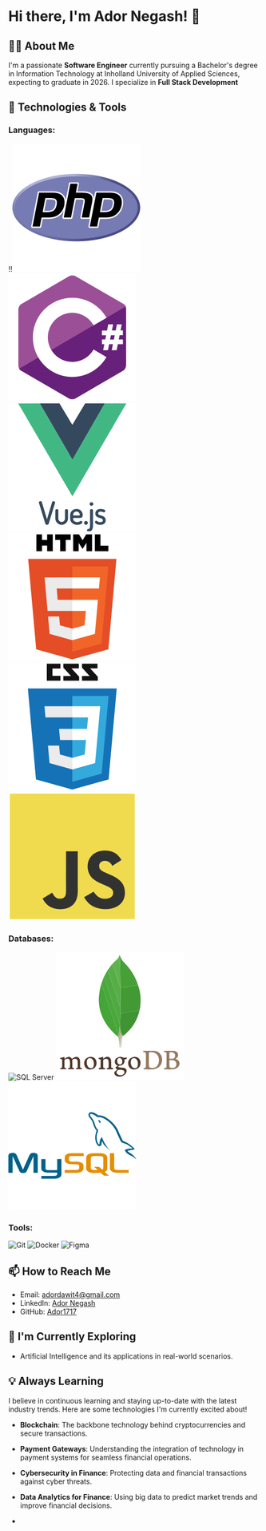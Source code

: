 # Hi there, I'm Ador Negash! 👋

## 👨‍💻 About Me
I'm a passionate **Software Engineer** currently pursuing a Bachelor's degree in Information Technology at Inholland University of Applied Sciences, expecting to graduate in 2026. I specialize in **Full Stack Development**

## 🚀 Technologies & Tools
### Languages:
!!![PHP](https://raw.githubusercontent.com/devicons/devicon/master/icons/php/php-original.svg)
![C#](https://raw.githubusercontent.com/devicons/devicon/master/icons/csharp/csharp-original.svg)
![Vue.js](https://raw.githubusercontent.com/devicons/devicon/master/icons/vuejs/vuejs-original-wordmark.svg)
![HTML5](https://raw.githubusercontent.com/devicons/devicon/master/icons/html5/html5-original-wordmark.svg)
![CSS3](https://raw.githubusercontent.com/devicons/devicon/master/icons/css3/css3-original-wordmark.svg)
![JavaScript](https://raw.githubusercontent.com/devicons/devicon/master/icons/javascript/javascript-original.svg)

### Databases:
![SQL Server](https://camo.githubusercontent.com/7518bdbe92e34ee62df755ffe857fafb4a7c537ed0e1b9f6a5bef7a1d3c8356a/68747470733a2f2f7777772e7376677265706f2e636f6d2f73686f772f3330333232392f6d6963726f736f66742d73716c2d7365727665722d6c6f676f2e737667)
![MongoDB](https://raw.githubusercontent.com/devicons/devicon/master/icons/mongodb/mongodb-original-wordmark.svg)
![MySQL](https://raw.githubusercontent.com/devicons/devicon/master/icons/mysql/mysql-original-wordmark.svg)

### Tools:
![Git](https://camo.githubusercontent.com/fcafa5ebc1f5f789ae7d012a3ecd8fe7bda49516591caf7c37698f764165d880/68747470733a2f2f7777772e766563746f726c6f676f2e7a6f6e652f6c6f676f732f6769742d73636d2f6769742d73636d2d69636f6e2e737667)
![Docker](https://camo.githubusercontent.com/29e5d9a5b1c8749e1b7ccfa25e1edb42359ab85181b3382eb257aad5651840ac/68747470733a2f2f7777772e766563746f726c6f676f2e7a6f6e652f6c6f676f732f646f636b65722f646f636b65722d69636f6e2e737667)
![Figma](https://camo.githubusercontent.com/f32e9cca1f0df0138a8f536217daa54ad21b6913642422f32e3c5c623f3a06b9/68747470733a2f2f7777772e766563746f726c6f676f2e7a6f6e652f6c6f676f732f6669676d612f6669676d612d69636f6e2e737667)

## 📫 How to Reach Me
- Email: [adordawit4@gmail.com](mailto:adordawit4@gmail.com)
- LinkedIn: [Ador Negash](https://www.linkedin.com/in/ador-negash-503502250/)
- GitHub: [Ador1717](https://github.com/Ador1717)

## 🌱 I'm Currently Exploring
- Artificial Intelligence and its applications in real-world scenarios.

## 💡 Always Learning
I believe in continuous learning and staying up-to-date with the latest industry trends. Here are some technologies I'm currently excited about!
- **Blockchain**: The backbone technology behind cryptocurrencies and secure transactions.
- **Payment Gateways**: Understanding the integration of technology in payment systems for seamless financial operations.
- **Cybersecurity in Finance**: Protecting data and financial transactions against cyber threats.
- **Data Analytics for Finance**: Using big data to predict market trends and improve financial decisions.


-
